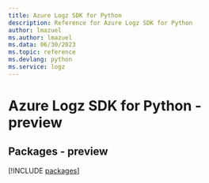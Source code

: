 ```yaml
---
title: Azure Logz SDK for Python
description: Reference for Azure Logz SDK for Python
author: lmazuel
ms.author: lmazuel
ms.data: 06/30/2023
ms.topic: reference
ms.devlang: python
ms.service: logz
---
```

# Azure Logz SDK for Python - preview
## Packages - preview
[!INCLUDE [packages](logz-index.md)]